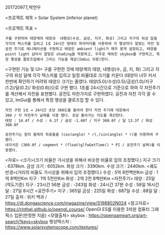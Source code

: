201720977_박연우

<프로젝트 제목 > 
    Solar System (inferior planet)

<프로젝트 목표 >

    구를 구현하여 태양계의 태양과  내행성(수성, 금성, 지구, 화성) 그리고 지구의 위성 달을 각각의 텍스처를 입히고 1초 24시간 형태의 파라미터를 사용하여 각 행성마다 알맞는 자전 및 공전 주기로 애니메이션을 구현하고 태양은 ambient light가 매우 밝게 설정되고, 태양을 point light 삼아서 알맞은 shading을 적용하고, 우주로 채워진 skybox를 구현하고, 특정 행성을 클로즈업해서 그리는 기능을 제공(ImGui 이용)한다.

<구현된 기능 및 UI>
    구를 구현한 것에 태양계의 태양, 내행성(수, 금, 지, 화) 그리고 지구의 위성 달에 각각 텍스처를 입히고 일정 비율대로 크기를 키운다 (태양이 너무 커서 한번에 확인하기 어려워 태양으 크기는 줄였다. 태양(5.0)/수성(0.5)/금성(1.0)/지구(1.2)/달(0.2)/ 화성(0.8))으로 구현 했다. 1초를 24시간으로 기준으로 하여 각 자전주기를 계산해서 자전을 표현했다. 공전도 마찬가지로 구현하였다. 공전과 자전 각각 끌 수 있고, ImGui를 통해서 특정 행성을 클로즈업 할 수 있다.

    자전 구현 1초 = 24시간 초당 360도를 돌아야 한다 자전 주기에 대응해서 
    360 / 각 자전주기 날짜를 이용 했다. 초당 돌아가는 각도를 계산한다.
    태양 : 14.4f / 수성 : 6.1f / 금성 -1.48f / 지구 360.0f / 달 13.3f / 화성 360.0f
    
    공전주기는 원의 둘레의 좌표들을 (cos(angle) * r),(sin(angle) * r)을 이용하여 구했다.
    내각식은 (360.0f / segment * (float)glfwGetTime() * PI / 공전주기 날짜)를 이용했다.

<자료>
<크기>(크기 비율은 가시성을 위해서 비슷한 비율로 임의 조정했다.)
    지구 크기 : 6378km.
    금성 크기 : 6052km.
    화성 크기 : 3390km.
    수성 크기 : 2440km.
<궤도 반경>(거리의 비율도 가시성을 위해서 임의 조정했다.)
    수성 : 5억 8천백만Km
    금성 : 1억 8백만Km
    지구 : 1억 5천만Km
    화성 : 2억 2천 8백만Km
<자전주기>
    태양 : 25일(적도기준)
    지구 : 23시간 56분
    금성 : -243일
    화성 : 24시간 37분
    수성 : 58일 16시간
    달   : 27일 8시간
<공전주기>
    지구 : 365일
    금성 : 225일
    화성 : 687일
    수성 : 88일
    달   : 27일
출처 : 위키 백과 / https://dl.dongascience.com/magazine/view/S198802N024
<참고자료>
https://rinthel.github.io/opengl_course/
OpenGl ES를 이용한 3차원 컴퓨터 그래픽스 입문(한정현 지음)
<모델출처>
skybox : https://opengameart.org/art-search?keys=skybox
행성텍스처 : https://www.solarsystemscope.com/textures/